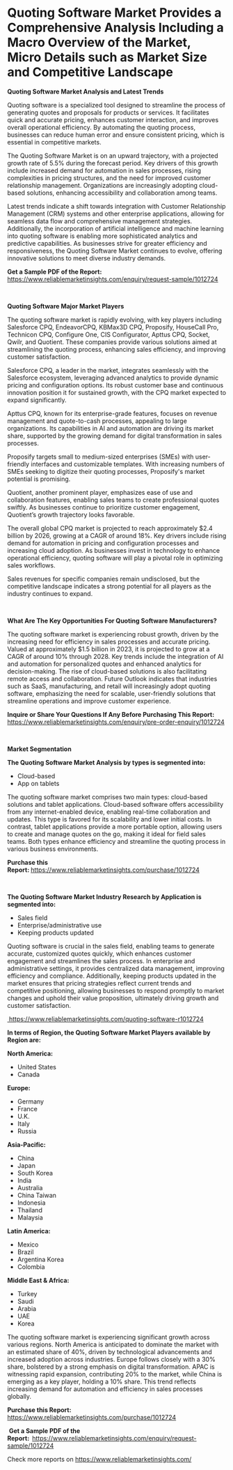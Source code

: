 <p><h1>Quoting Software Market Provides a Comprehensive Analysis Including a Macro Overview of the Market, Micro Details such as Market Size and Competitive Landscape</h1></p><p><strong>Quoting Software Market Analysis and Latest Trends</strong></p>
<p><p>Quoting software is a specialized tool designed to streamline the process of generating quotes and proposals for products or services. It facilitates quick and accurate pricing, enhances customer interaction, and improves overall operational efficiency. By automating the quoting process, businesses can reduce human error and ensure consistent pricing, which is essential in competitive markets.</p><p>The Quoting Software Market is on an upward trajectory, with a projected growth rate of 5.5% during the forecast period. Key drivers of this growth include increased demand for automation in sales processes, rising complexities in pricing structures, and the need for improved customer relationship management. Organizations are increasingly adopting cloud-based solutions, enhancing accessibility and collaboration among teams.</p><p>Latest trends indicate a shift towards integration with Customer Relationship Management (CRM) systems and other enterprise applications, allowing for seamless data flow and comprehensive management strategies. Additionally, the incorporation of artificial intelligence and machine learning into quoting software is enabling more sophisticated analytics and predictive capabilities. As businesses strive for greater efficiency and responsiveness, the Quoting Software Market continues to evolve, offering innovative solutions to meet diverse industry demands.</p></p>
<p><strong>Get a Sample PDF of the Report:&nbsp;</strong> <a href="https://www.reliablemarketinsights.com/enquiry/request-sample/1012724?utm_campaign=3221&utm_medium=2&utm_source=Github&utm_content=ia&utm_term=06032025&utm_id=quoting-software">https://www.reliablemarketinsights.com/enquiry/request-sample/1012724</a></p>
<p>&nbsp;</p>
<p><strong>Quoting Software Major Market Players</strong></p>
<p><p>The quoting software market is rapidly evolving, with key players including Salesforce CPQ, EndeavorCPQ, KBMax3D CPQ, Proposify, HouseCall Pro, Technicon CPQ, Configure One, CIS Configurator, Apttus CPQ, Socket, Qwilr, and Quotient. These companies provide various solutions aimed at streamlining the quoting process, enhancing sales efficiency, and improving customer satisfaction.</p><p>Salesforce CPQ, a leader in the market, integrates seamlessly with the Salesforce ecosystem, leveraging advanced analytics to provide dynamic pricing and configuration options. Its robust customer base and continuous innovation position it for sustained growth, with the CPQ market expected to expand significantly.</p><p>Apttus CPQ, known for its enterprise-grade features, focuses on revenue management and quote-to-cash processes, appealing to large organizations. Its capabilities in AI and automation are driving its market share, supported by the growing demand for digital transformation in sales processes.</p><p>Proposify targets small to medium-sized enterprises (SMEs) with user-friendly interfaces and customizable templates. With increasing numbers of SMEs seeking to digitize their quoting processes, Proposify's market potential is promising.</p><p>Quotient, another prominent player, emphasizes ease of use and collaboration features, enabling sales teams to create professional quotes swiftly. As businesses continue to prioritize customer engagement, Quotient’s growth trajectory looks favorable.</p><p>The overall global CPQ market is projected to reach approximately $2.4 billion by 2026, growing at a CAGR of around 18%. Key drivers include rising demand for automation in pricing and configuration processes and increasing cloud adoption. As businesses invest in technology to enhance operational efficiency, quoting software will play a pivotal role in optimizing sales workflows. </p><p>Sales revenues for specific companies remain undisclosed, but the competitive landscape indicates a strong potential for all players as the industry continues to expand.</p></p>
<p>&nbsp;</p>
<p><strong>What Are The Key Opportunities For Quoting Software Manufacturers?</strong></p>
<p><p>The quoting software market is experiencing robust growth, driven by the increasing need for efficiency in sales processes and accurate pricing. Valued at approximately $1.5 billion in 2023, it is projected to grow at a CAGR of around 10% through 2028. Key trends include the integration of AI and automation for personalized quotes and enhanced analytics for decision-making. The rise of cloud-based solutions is also facilitating remote access and collaboration. Future Outlook indicates that industries such as SaaS, manufacturing, and retail will increasingly adopt quoting software, emphasizing the need for scalable, user-friendly solutions that streamline operations and improve customer experience.</p></p>
<p><strong>Inquire or Share Your Questions If Any Before Purchasing This Report:</strong> <a href="https://www.reliablemarketinsights.com/enquiry/pre-order-enquiry/1012724?utm_campaign=3221&utm_medium=2&utm_source=Github&utm_content=ia&utm_term=06032025&utm_id=quoting-software">https://www.reliablemarketinsights.com/enquiry/pre-order-enquiry/1012724</a></p>
<p>&nbsp;</p>
<p><strong>Market Segmentation</strong></p>
<p><strong>The Quoting Software Market Analysis by types is segmented into:</strong></p>
<p><ul><li>Cloud-based</li><li>App on tablets</li></ul></p>
<p><p>The quoting software market comprises two main types: cloud-based solutions and tablet applications. Cloud-based software offers accessibility from any internet-enabled device, enabling real-time collaboration and updates. This type is favored for its scalability and lower initial costs. In contrast, tablet applications provide a more portable option, allowing users to create and manage quotes on the go, making it ideal for field sales teams. Both types enhance efficiency and streamline the quoting process in various business environments.</p></p>
<p><strong>Purchase this Report:&nbsp;</strong><a href="https://www.reliablemarketinsights.com/purchase/1012724?utm_campaign=3221&utm_medium=2&utm_source=Github&utm_content=ia&utm_term=06032025&utm_id=quoting-software">https://www.reliablemarketinsights.com/purchase/1012724</a></p>
<p>&nbsp;</p>
<p><strong>The Quoting Software Market Industry Research by Application is segmented into:</strong></p>
<p><ul><li>Sales field</li><li>Enterprise/administrative use</li><li>Keeping products updated</li></ul></p>
<p><p>Quoting software is crucial in the sales field, enabling teams to generate accurate, customized quotes quickly, which enhances customer engagement and streamlines the sales process. In enterprise and administrative settings, it provides centralized data management, improving efficiency and compliance. Additionally, keeping products updated in the market ensures that pricing strategies reflect current trends and competitive positioning, allowing businesses to respond promptly to market changes and uphold their value proposition, ultimately driving growth and customer satisfaction.</p></p>
<p><a href="https://www.reliablemarketinsights.com/quoting-software-r1012724?utm_campaign=3221&utm_medium=2&utm_source=Github&utm_content=ia&utm_term=06032025&utm_id=quoting-software">&nbsp;https://www.reliablemarketinsights.com/quoting-software-r1012724</a></p>
<p><strong>In terms of Region, the Quoting Software Market Players available by Region are:</strong></p>
<p>
    <p> <strong> North America: </strong>
        <ul>
            <li>United States</li>
            <li>Canada</li>
        </ul>
        </p> 
    <p> <strong> Europe: </strong>
        <ul>
            <li>Germany</li>
            <li>France</li>
            <li>U.K.</li>
            <li>Italy</li>
            <li>Russia</li>
        </ul>
        </p> 
    <p> <strong> Asia-Pacific: </strong>
        <ul>
            <li>China</li>
            <li>Japan</li>
            <li>South Korea</li>
            <li>India</li>
            <li>Australia</li>
            <li>China Taiwan</li>
            <li>Indonesia</li>
            <li>Thailand</li>
            <li>Malaysia</li>
        </ul>
        </p> 
    <p> <strong> Latin America: </strong>
        <ul>
            <li>Mexico</li>
            <li>Brazil</li>
            <li>Argentina Korea</li>
            <li>Colombia</li>
        </ul>
        </p> 
    <p> <strong> Middle East & Africa: </strong>
        <ul>
            <li>Turkey</li>
            <li>Saudi</li>
            <li>Arabia</li>
            <li>UAE</li>
            <li>Korea</li>
        </ul>
    </p>
    </p>
<p><p>The quoting software market is experiencing significant growth across various regions. North America is anticipated to dominate the market with an estimated share of 40%, driven by technological advancements and increased adoption across industries. Europe follows closely with a 30% share, bolstered by a strong emphasis on digital transformation. APAC is witnessing rapid expansion, contributing 20% to the market, while China is emerging as a key player, holding a 10% share. This trend reflects increasing demand for automation and efficiency in sales processes globally.</p></p>
<p><strong>Purchase this Report: </strong><a href="https://www.reliablemarketinsights.com/purchase/1012724?utm_campaign=3221&utm_medium=2&utm_source=Github&utm_content=ia&utm_term=06032025&utm_id=quoting-software">https://www.reliablemarketinsights.com/purchase/1012724</a></p>
<p>&nbsp;<strong>Get a Sample PDF of the Report:&nbsp;&nbsp;</strong><a href="https://www.reliablemarketinsights.com/enquiry/request-sample/1012724?utm_campaign=3221&utm_medium=2&utm_source=Github&utm_content=ia&utm_term=06032025&utm_id=quoting-software">https://www.reliablemarketinsights.com/enquiry/request-sample/1012724</a></p>
<p><strong></strong></p>
<p>Check more reports on <a href="https://www.reliablemarketinsights.com/?utm_campaign=3221&utm_medium=2&utm_source=Github&utm_content=ia&utm_term=06032025&utm_id=quoting-software">https://www.reliablemarketinsights.com/</a></p>